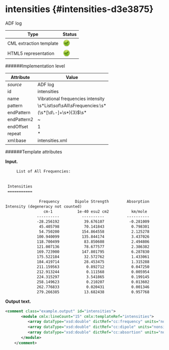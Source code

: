 # intensities {#intensities-d3e3875}

ADF log

| Type                                                                                                                                                | Status                                                                                                                                              |
|----|----|
| CML extraction template                                                                                                                             | ![](/imgs/Total.png)                                                                                                                                |
| HTML5 representation                                                                                                                                | ![](/imgs/Total.png)                                                                                                                                |

######Implementation level

| Attribute                                                                                                                                           | Value                                                                                                                                               |
|----|----|
| *source*                                                                                                                                            | ADF log                                                                                                                                             |
| id                                                                                                                                                  | intensities                                                                                                                                         |
| name                                                                                                                                                | Vibrational frequencies intensity                                                                                                                   |
| pattern                                                                                                                                             | \\s\*List\\sof\\sAll\\sFrequencies:\\s\*                                                                                                            |
| endPattern                                                                                                                                          | (\\s\*\[\\d\\.-\]+\\s\*){3}\$\\s\*                                                                                                                  |
| endPattern2                                                                                                                                         | \~                                                                                                                                                  |
| endOffset                                                                                                                                           | 1                                                                                                                                                   |
| repeat                                                                                                                                              | \*                                                                                                                                                  |
| xml:base                                                                                                                                            | intensities.xml                                                                                                                                     |

######Template attributes

**Input.**

         List of All Frequencies:


     Intensities
     ===========

                   Frequency       Dipole Strength        Absorption Intensity (degeneracy not counted)
                     cm-1           1e-40 esu2 cm2          km/mole
                  ----------          ----------          ----------
                  -28.256192           39.676107           -0.281009
                   45.405798           70.141843            0.798301
                   54.750200          154.864558            2.125278
                  100.940099          135.844174            3.437026
                  118.700499           83.850608            2.494806
                  121.007136           78.677577            2.386382
                  169.723900          147.801795            6.287830
                  175.522184           32.572762            1.433061
                  184.419714           28.453475            1.315288
                  211.159563            0.892712            0.047250
                  212.913244            0.111568            0.005954
                  224.315297            3.541865            0.199145
                  258.149623            0.210207            0.013602
                  262.776833            0.020431            0.001346
                  279.266385           13.682438            0.957768
        
        

**Output text.**

```xml
<comment class="example.output" id="intensities">
       <module cmlx:lineCount="15" cmlx:templateRef="intensities">
          <array dataType="xsd:double" dictRef="cc:frequency" units="nonsi:cm-1" size="15">-28.256192 45.405798 54.7502 100.940099 118.700499 121.007136 169.7239 175.522184 184.419714 211.159563 212.913244 224.315297 258.149623 262.776833 279.266385</array>
          <array dataType="xsd:double" dictRef="cc:dipole" units="nonsi2:1e-40.esu2.cm2" size="15">39.676107 70.141843 154.864558 135.844174 83.850608 78.677577 147.801795 32.572762 28.453475 0.892712 0.111568 3.541865 0.210207 0.020431 13.682438</array>
          <array dataType="xsd:double" dictRef="cc:absortion" units="nonsi2:km.mole-1" size="15">-0.281009 0.798301 2.125278 3.437026 2.494806 2.386382 6.28783 1.433061 1.315288 0.04725 0.005954 0.199145 0.013602 0.001346 0.957768</array>
       </module>
    </comment>
```
